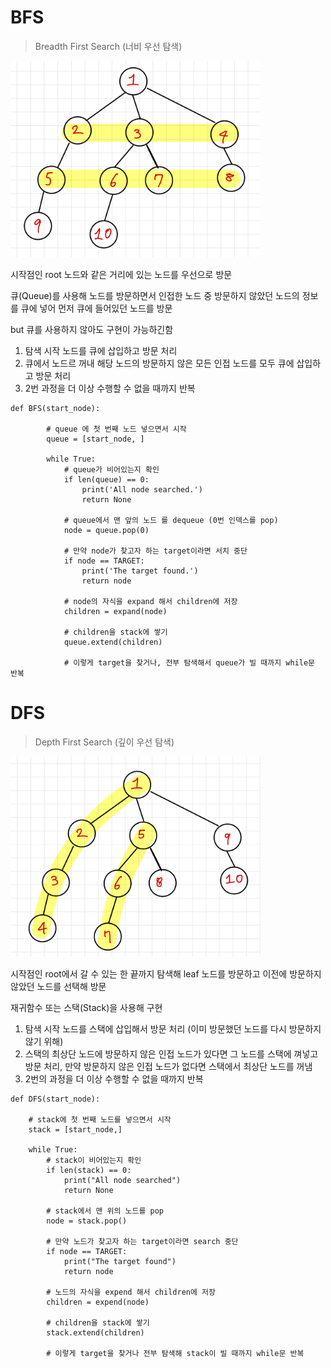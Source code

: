 # BFS

> Breadth First Search (너비 우선 탐색)

<img src= "./img/bfs_ex.jpeg" width="400px"></img>

시작점인 root 노드와 같은 거리에 있는 노드를 우선으로 방문

큐(Queue)를 사용해 노드를 방문하면서 인접한 노드 중 방문하지 않았던 노드의 정보를 큐에 넣어 먼저 큐에 들어있던 노드를 방문

but 큐를 사용하지 않아도 구현이 가능하긴함

1. 탐색 시작 노드를 큐에 삽입하고 방문 처리
2. 큐에서 노드르 꺼내 해당 노드의 방문하지 않은 모든 인접 노드를 모두 큐에 삽입하고 방문 처리
3. 2번 과정을 더 이상 수행할 수 없을 때까지 반복

```
def BFS(start_node):

    	# queue 에 첫 번째 노드 넣으면서 시작
        queue = [start_node, ]

        while True:
            # queue가 비어있는지 확인
            if len(queue) == 0:
            	print('All node searched.')
                return None

            # queue에서 맨 앞의 노드 를 dequeue (0번 인덱스를 pop)
            node = queue.pop(0)

            # 만약 node가 찾고자 하는 target이라면 서치 중단
            if node == TARGET:
            	print('The target found.')
                return node

            # node의 자식을 expand 해서 children에 저장
            children = expand(node)

            # children을 stack에 쌓기
            queue.extend(children)

            # 이렇게 target을 찾거나, 전부 탐색해서 queue가 빌 때까지 while문 반복
```

# DFS

> Depth First Search (깊이 우선 탐색)

<img src= "./img/dfs_ex.jpeg" width="400px"></img>

시작점인 root에서 갈 수 있는 한 끝까지 탐색해 leaf 노드를 방문하고 이전에 방문하지 않았던 노드를 선택해 방문

재귀함수 또는 스택(Stack)을 사용해 구현

1. 탐색 시작 노드를 스택에 삽입해서 방문 처리 (이미 방문했던 노드를 다시 방문하지 않기 위해)
2. 스택의 최상단 노드에 방문하지 않은 인접 노드가 있다면 그 노드를 스택에 껴넣고 방문 처리, 만약 방문하지 않은 인접 노드가 없다면 스택에서 최상단 노드를 꺼냄
3. 2번의 과정을 더 이상 수행할 수 없을 때까지 반복

```
def DFS(start_node):

    # stack에 첫 번째 노드를 넣으면서 시작
    stack = [start_node,]

    while True:
        # stack이 비어있는지 확인
        if len(stack) == 0:
            print("All node searched")
            return None

        # stack에서 맨 위의 노드를 pop
        node = stack.pop()

        # 만약 노드가 찾고자 하는 target이라면 search 중단
        if node == TARGET:
            print("The target found")
            return node

        # 노드의 자식을 expend 해서 children에 저장
        children = expend(node)

        # children을 stack에 쌓기
        stack.extend(children)

        # 이렇게 target을 찾거나 전부 탐색해 stack이 빌 때까지 while문 반복
```
